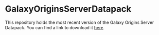 # GalaxyOriginsServerDatapack
This repository holds the most recent version of the Galaxy Origins Server Datapack.
You can find a link to download it [here](https://cdn.discordapp.com/attachments/956723135086997605/956883687868350495/Galaxy_Origins_Server_Datapack_v.1.1.zip).
